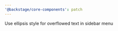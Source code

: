```yaml
---
'@backstage/core-components': patch
---
```


Use ellipsis style for overflowed text in sidebar menu
